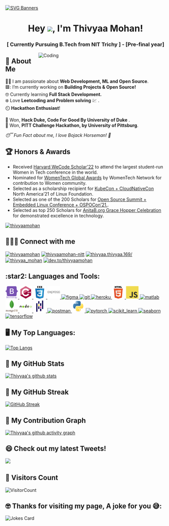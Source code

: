 [![SVG Banners](https://svg-banners.vercel.app/api?type=typeWriter&text1=Coding%20is%20Awesome%20!%20👨‍💻&width=1000&height=200)](https://github.com/Akshay090/svg-banners)
<h1 align="center">Hey <img src="https://raw.githubusercontent.com/MartinHeinz/MartinHeinz/master/wave.gif" width="30px">, I'm Thivyaa Mohan!</h1>
<h3 align="center"> [ Currently Pursuing B.Tech from NIT Trichy ] - [Pre-final year]</h3>


<img align="right" alt="Coding" width="400" src="https://cdn.dribbble.com/users/2131993/screenshots/15641580/media/b1448638055d8095ce451c22bdd41244.png?compress=1&resize=1200x900&vertical=top">


## 🚀 About Me

👨‍💻  I am passionate about **Web Development, ML and Open Source**.</br>
🟩:  I’m currently working on **Building Projects & Open Source!** <br>
:nerd_face: Currently learning **Full Stack Development.** <br>
:snowflake: Love **Leetcoding and Problem solving** 💹 .<br>
⏲️ **Hackathon Enthusiast**!<br>

🥇 Won, **Hack Duke, Code For Good By University of Duke** .<br>
🥈 Won, **PITT Challenge Hackathon, by University of Pittsburg**.<br>

*:sleeping: Fun Fact about me, I love Bojack Horseman! 🐴*


## 🏆  Honors & Awards
- Received [Harvard WeCode Scholar'22](https://www.harvardwecode.com/) to attend the largest student-run Women in Tech conference in the world.
- Nominated for [WomenTech Global Awards](https://www.womentech.net/en-in/node/34312) by WomenTech Network for contribution to Women community.
- Selected as a scholarship recipient for [KubeCon + CloudNativeCon](https://events19.linuxfoundation.org/events/kubecon-cloudnativecon-north-america-2019/) North America’21 of Linux Foundation.
- Selected as one of the 200 Scholars for [Open Source Summit + Embedded Linux Conference + OSPOCon’21.](https://events.linuxfoundation.org/open-source-summit-north-america/).
- Selected as top 250 Scholars for [AnitaB.org Grace Hopper Celebration](https://ghc.anitab.org/attend/scholarships/academics/) for demonstrated excellence in technology.



<p align="left"> <a href="https://twitter.com/ThivyaaMohan" target="blank"><img src="https://img.shields.io/twitter/follow/thivyaamohan?logo=twitter&style=for-the-badge" alt="thivyaamohan" /></a> </p>

<h2 align="left"> 🧑‍🤝‍🧑 Connect with me</h2>
<p align="left">
<a href="https://twitter.com/ThivyaaMohan" target="blank"><img align="center" src="https://raw.githubusercontent.com/rahuldkjain/github-profile-readme-generator/master/src/images/icons/Social/twitter.svg" alt="thivyaamohan" height="30" width="40" /></a>
<a href="https://linkedin.com/in/thivyaamohan-nitt" target="blank"><img align="center" src="https://raw.githubusercontent.com/rahuldkjain/github-profile-readme-generator/master/src/images/icons/Social/linked-in-alt.svg" alt="thivyaamohan-nitt" height="30" width="40" /></a>
<a href="https://fb.com/thivyaa.thivyaa.169/" target="blank"><img align="center" src="https://raw.githubusercontent.com/rahuldkjain/github-profile-readme-generator/master/src/images/icons/Social/facebook.svg" alt="thivyaa.thivyaa.169/" height="30" width="40" /></a>
<a href="https://instagram.com/thivyaa_mohan" target="blank"><img align="center" src="https://raw.githubusercontent.com/rahuldkjain/github-profile-readme-generator/master/src/images/icons/Social/instagram.svg" alt="thivyaa_mohan" height="30" width="40" /></a>
<a href="https://dev.to/dev.to/thivyaamohan" target="blank"><img align="center" src="https://raw.githubusercontent.com/rahuldkjain/github-profile-readme-generator/master/src/images/icons/Social/devto.svg" alt="dev.to/thivyaamohan" height="30" width="40" /></a>
</p>

<h2 align="left">:star2:	Languages and Tools:</h3>
<p align="left"> <a href="https://getbootstrap.com" target="_blank" rel="noreferrer"> <img src="https://raw.githubusercontent.com/devicons/devicon/master/icons/bootstrap/bootstrap-plain-wordmark.svg" alt="bootstrap" width="40" height="40"/> </a> <a href="https://www.w3schools.com/cpp/" target="_blank" rel="noreferrer"> <img src="https://raw.githubusercontent.com/devicons/devicon/master/icons/cplusplus/cplusplus-original.svg" alt="cplusplus" width="40" height="40"/> </a> <a href="https://www.w3schools.com/css/" target="_blank" rel="noreferrer"> <img src="https://raw.githubusercontent.com/devicons/devicon/master/icons/css3/css3-original-wordmark.svg" alt="css3" width="40" height="40"/> </a> <a href="https://expressjs.com" target="_blank" rel="noreferrer"> <img src="https://raw.githubusercontent.com/devicons/devicon/master/icons/express/express-original-wordmark.svg" alt="express" width="40" height="40"/> </a> <a href="https://www.figma.com/" target="_blank" rel="noreferrer"> <img src="https://www.vectorlogo.zone/logos/figma/figma-icon.svg" alt="figma" width="40" height="40"/> </a> <a href="https://git-scm.com/" target="_blank" rel="noreferrer"> <img src="https://www.vectorlogo.zone/logos/git-scm/git-scm-icon.svg" alt="git" width="40" height="40"/> </a> <a href="https://heroku.com" target="_blank" rel="noreferrer"> <img src="https://www.vectorlogo.zone/logos/heroku/heroku-icon.svg" alt="heroku" width="40" height="40"/> </a> <a href="https://www.w3.org/html/" target="_blank" rel="noreferrer"> <img src="https://raw.githubusercontent.com/devicons/devicon/master/icons/html5/html5-original-wordmark.svg" alt="html5" width="40" height="40"/> </a> <a href="https://developer.mozilla.org/en-US/docs/Web/JavaScript" target="_blank" rel="noreferrer"> <img src="https://raw.githubusercontent.com/devicons/devicon/master/icons/javascript/javascript-original.svg" alt="javascript" width="40" height="40"/> </a> <a href="https://www.mathworks.com/" target="_blank" rel="noreferrer"> <img src="https://upload.wikimedia.org/wikipedia/commons/2/21/Matlab_Logo.png" alt="matlab" width="40" height="40"/> </a> <a href="https://www.mongodb.com/" target="_blank" rel="noreferrer"> <img src="https://raw.githubusercontent.com/devicons/devicon/master/icons/mongodb/mongodb-original-wordmark.svg" alt="mongodb" width="40" height="40"/> </a> <a href="https://nodejs.org" target="_blank" rel="noreferrer"> <img src="https://raw.githubusercontent.com/devicons/devicon/master/icons/nodejs/nodejs-original-wordmark.svg" alt="nodejs" width="40" height="40"/> </a> <a href="https://pandas.pydata.org/" target="_blank" rel="noreferrer"> <img src="https://raw.githubusercontent.com/devicons/devicon/2ae2a900d2f041da66e950e4d48052658d850630/icons/pandas/pandas-original.svg" alt="pandas" width="40" height="40"/> </a> <a href="https://postman.com" target="_blank" rel="noreferrer"> <img src="https://www.vectorlogo.zone/logos/getpostman/getpostman-icon.svg" alt="postman" width="40" height="40"/> </a> <a href="https://www.python.org" target="_blank" rel="noreferrer"> <img src="https://raw.githubusercontent.com/devicons/devicon/master/icons/python/python-original.svg" alt="python" width="40" height="40"/> </a> <a href="https://pytorch.org/" target="_blank" rel="noreferrer"> <img src="https://www.vectorlogo.zone/logos/pytorch/pytorch-icon.svg" alt="pytorch" width="40" height="40"/> </a> <a href="https://scikit-learn.org/" target="_blank" rel="noreferrer"> <img src="https://upload.wikimedia.org/wikipedia/commons/0/05/Scikit_learn_logo_small.svg" alt="scikit_learn" width="40" height="40"/> </a> <a href="https://seaborn.pydata.org/" target="_blank" rel="noreferrer"> <img src="https://seaborn.pydata.org/_images/logo-mark-lightbg.svg" alt="seaborn" width="40" height="40"/> </a> <a href="https://www.tensorflow.org" target="_blank" rel="noreferrer"> <img src="https://www.vectorlogo.zone/logos/tensorflow/tensorflow-icon.svg" alt="tensorflow" width="40" height="40"/> </a> </p>


## :desktop_computer: My Top Languages:
[![Top Langs](https://github-readme-stats.vercel.app/api/top-langs/?username=thivyaa-web-dev&langs_count=10&layout=compact&theme=gruvbox)](https://github.com/anuraghazra/github-readme-stats)

## :pushpin: My GitHub Stats
[![Thivyaa's github stats](https://github-readme-stats.vercel.app/api?username=thivyaa-web-dev&count_private=true&show_icons=true&theme=gruvbox&include_all_commits=true)](https://github.com/anuraghazra/github-readme-stats)

## 📍 My GitHub Streak

 [![GitHub Streak](https://github-readme-streak-stats.herokuapp.com/?user=thivyaa-web-dev&currStreakNum=2FD3EB&fire=pink&sideLabels=F00&theme=nightowl)](https://git.io/streak-stats)

## 🚩 My Contribution Graph
      
[![Thivyaa's github activity graph](https://activity-graph.herokuapp.com/graph?username=thivyaa-web-dev&theme=react-dark)](https://github.com/thivyaa-web-dev/github-readme-activity-graph)

## 😄 Check out my latest Tweets!

<a href="https://github.com/thivyaa-web-dev/github-readme-twitter">
<img align="centre" src="https://github-readme-twitter.gazf.vercel.app/api?id=thivyaamohan&layout=wide&show_reply=off&show_retweet=off" />
</a>


<div align = "left">
 
## :muscle:	 Visitors Count
![VisitorCount](https://profile-counter.glitch.me/{thivyaa-web-dev}/count.svg)

</div>

## :nerd_face: Thanks for visiting my page, A joke for you 😅: 
<img src="https://readme-jokes.vercel.app/api" alt="Jokes Card" />











